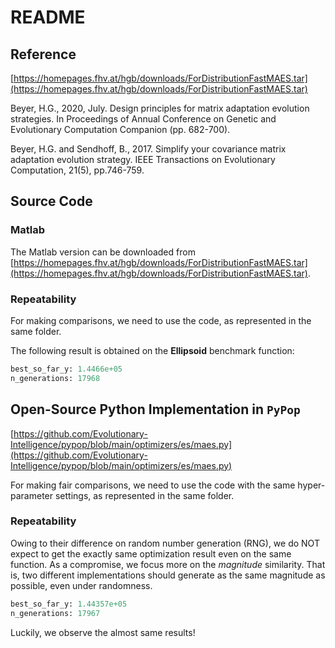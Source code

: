 # README

## Reference

[https://homepages.fhv.at/hgb/downloads/ForDistributionFastMAES.tar](https://homepages.fhv.at/hgb/downloads/ForDistributionFastMAES.tar)

Beyer, H.G., 2020, July. Design principles for matrix adaptation evolution strategies. In Proceedings of Annual Conference on Genetic and Evolutionary Computation Companion (pp. 682-700).

Beyer, H.G. and Sendhoff, B., 2017. Simplify your covariance matrix adaptation evolution strategy. IEEE Transactions on Evolutionary Computation, 21(5), pp.746-759.

## Source Code

### Matlab

The Matlab version can be downloaded from [https://homepages.fhv.at/hgb/downloads/ForDistributionFastMAES.tar](https://homepages.fhv.at/hgb/downloads/ForDistributionFastMAES.tar).

### Repeatability

For making comparisons, we need to use the code, as represented in the same folder.

The following result is obtained on the **Ellipsoid** benchmark function:

```python
best_so_far_y: 1.4466e+05
n_generations: 17968
```

## Open-Source Python Implementation in ```PyPop```

[https://github.com/Evolutionary-Intelligence/pypop/blob/main/optimizers/es/maes.py](https://github.com/Evolutionary-Intelligence/pypop/blob/main/optimizers/es/maes.py)

For making fair comparisons, we need to use the code with the same hyper-parameter settings, as represented in the same folder.

### Repeatability

Owing to their difference on random number generation (RNG), we do NOT expect to get the exactly same optimization result even on the same function.
As a compromise, we focus more on the *magnitude* similarity. That is, two different implementations should generate as the same magnitude as possible, even under randomness.

```Python
best_so_far_y: 1.44357e+05
n_generations: 17967
```

Luckily, we observe the almost same results!
